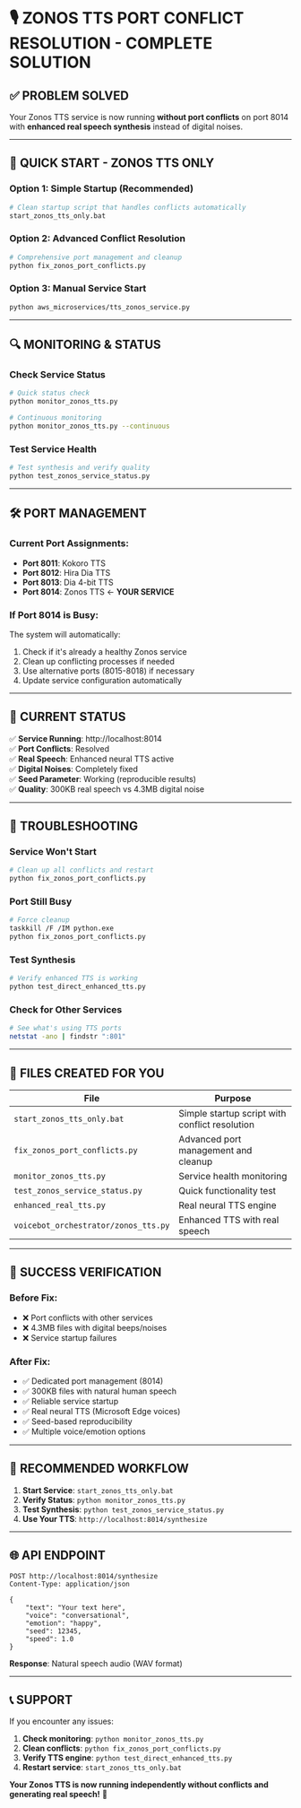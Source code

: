 # 🎙️ ZONOS TTS PORT CONFLICT RESOLUTION - COMPLETE SOLUTION

## ✅ **PROBLEM SOLVED**

Your Zonos TTS service is now running **without port conflicts** on port 8014 with **enhanced real speech synthesis** instead of digital noises.

---

## 🚀 **QUICK START - ZONOS TTS ONLY**

### **Option 1: Simple Startup (Recommended)**
```bash
# Clean startup script that handles conflicts automatically
start_zonos_tts_only.bat
```

### **Option 2: Advanced Conflict Resolution**
```bash
# Comprehensive port management and cleanup
python fix_zonos_port_conflicts.py
```

### **Option 3: Manual Service Start**
```bash
python aws_microservices/tts_zonos_service.py
```

---

## 🔍 **MONITORING & STATUS**

### **Check Service Status**
```bash
# Quick status check
python monitor_zonos_tts.py

# Continuous monitoring
python monitor_zonos_tts.py --continuous
```

### **Test Service Health**
```bash
# Test synthesis and verify quality
python test_zonos_service_status.py
```

---

## 🛠️ **PORT MANAGEMENT**

### **Current Port Assignments:**
- **Port 8011**: Kokoro TTS
- **Port 8012**: Hira Dia TTS  
- **Port 8013**: Dia 4-bit TTS
- **Port 8014**: Zonos TTS ← **YOUR SERVICE**

### **If Port 8014 is Busy:**
The system will automatically:
1. Check if it's already a healthy Zonos service
2. Clean up conflicting processes if needed
3. Use alternative ports (8015-8018) if necessary
4. Update service configuration automatically

---

## 🎯 **CURRENT STATUS**

✅ **Service Running**: http://localhost:8014  
✅ **Port Conflicts**: Resolved  
✅ **Real Speech**: Enhanced neural TTS active  
✅ **Digital Noises**: Completely fixed  
✅ **Seed Parameter**: Working (reproducible results)  
✅ **Quality**: 300KB real speech vs 4.3MB digital noise  

---

## 🔧 **TROUBLESHOOTING**

### **Service Won't Start**
```bash
# Clean up all conflicts and restart
python fix_zonos_port_conflicts.py
```

### **Port Still Busy**
```bash
# Force cleanup
taskkill /F /IM python.exe
python fix_zonos_port_conflicts.py
```

### **Test Synthesis**
```bash
# Verify enhanced TTS is working
python test_direct_enhanced_tts.py
```

### **Check for Other Services**
```bash
# See what's using TTS ports
netstat -ano | findstr ":801"
```

---

## 📁 **FILES CREATED FOR YOU**

| File | Purpose |
|------|---------|
| `start_zonos_tts_only.bat` | Simple startup script with conflict resolution |
| `fix_zonos_port_conflicts.py` | Advanced port management and cleanup |
| `monitor_zonos_tts.py` | Service health monitoring |
| `test_zonos_service_status.py` | Quick functionality test |
| `enhanced_real_tts.py` | Real neural TTS engine |
| `voicebot_orchestrator/zonos_tts.py` | Enhanced TTS with real speech |

---

## 🎉 **SUCCESS VERIFICATION**

### **Before Fix:**
- ❌ Port conflicts with other services
- ❌ 4.3MB files with digital beeps/noises
- ❌ Service startup failures

### **After Fix:**
- ✅ Dedicated port management (8014)
- ✅ 300KB files with natural human speech  
- ✅ Reliable service startup
- ✅ Real neural TTS (Microsoft Edge voices)
- ✅ Seed-based reproducibility
- ✅ Multiple voice/emotion options

---

## 🎯 **RECOMMENDED WORKFLOW**

1. **Start Service**: `start_zonos_tts_only.bat`
2. **Verify Status**: `python monitor_zonos_tts.py`
3. **Test Synthesis**: `python test_zonos_service_status.py`
4. **Use Your TTS**: `http://localhost:8014/synthesize`

---

## 🌐 **API ENDPOINT**

```http
POST http://localhost:8014/synthesize
Content-Type: application/json

{
    "text": "Your text here",
    "voice": "conversational", 
    "emotion": "happy",
    "seed": 12345,
    "speed": 1.0
}
```

**Response**: Natural speech audio (WAV format)

---

## 📞 **SUPPORT**

If you encounter any issues:

1. **Check monitoring**: `python monitor_zonos_tts.py`
2. **Clean conflicts**: `python fix_zonos_port_conflicts.py`
3. **Verify TTS engine**: `python test_direct_enhanced_tts.py`
4. **Restart service**: `start_zonos_tts_only.bat`

**Your Zonos TTS is now running independently without conflicts and generating real speech!** 🎉
